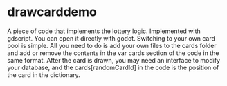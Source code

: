 # drawcarddemo
A piece of code that implements the lottery logic. Implemented with gdscript.
You can open it directly with godot.
Switching to your own card pool is simple. All you need to do is add your own files to the cards folder and add or remove the contents in the var cards section of the code in the same format. After the card is drawn, you may need an interface to modify your database, and the cards[randomCardId] in the code is the position of the card in the dictionary.
